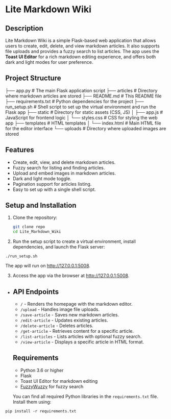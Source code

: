# Lite Markdown Wiki

## Description
Lite Markdown Wiki is a simple Flask-based web application that allows users to create, edit, delete, and view markdown articles. It also supports file uploads and provides a fuzzy search to list articles. The app uses the **Toast UI Editor** for a rich markdown editing experience, and offers both dark and light modes for user preference.

## Project Structure
├── app.py # The main Flask application script
├── articles # Directory where markdown articles are stored
├── README.md # This README file
├── requirements.txt # Python dependencies for the project
├── run_setup.sh # Shell script to set up the virtual environment and run the Flask app
├── static # Directory for static assets (CSS, JS)
│ ├── app.js # JavaScript for frontend logic
│ └── styles.css # CSS for styling the web app
├── templates # HTML templates
│ └── index.html # Main HTML file for the editor interface
└── uploads # Directory where uploaded images are stored

## Features
- Create, edit, view, and delete markdown articles.
- Fuzzy search for listing and finding articles.
- Upload and embed images in markdown articles.
- Dark and light mode toggle.
- Pagination support for articles listing.
- Easy to set up with a single shell script.

## Setup and Installation

1. Clone the repository:

   ```bash
   git clone repo
   cd Lite_Markdown_Wiki


2. Run the setup script to create a virtual environment, install dependencies, and launch the Flask server:
```
./run_setup.sh
```
The app will run on http://127.0.0.1:5008.

3. Access the app via the browser at http://127.0.0.1:5008.

- ## API Endpoints
    
    - `/` - Renders the homepage with the markdown editor.
    - `/upload` - Handles image file uploads.
    - `/save-article` - Saves new markdown articles.
    - `/edit-article` - Updates existing articles.
    - `/delete-article` - Deletes articles.
    - `/get-article` - Retrieves content for a specific article.
    - `/list-articles` - Lists articles with optional fuzzy search.
    - `/view-article` - Displays a specific article in HTML format.
    
    ## Requirements
    
    - Python 3.6 or higher
    - Flask
    - Toast UI Editor for markdown editing
    - [FuzzyWuzzy](https://github.com/seatgeek/fuzzywuzzy) for fuzzy search
    
    You can find all required Python libraries in the `requirements.txt` file. Install them using:
    

```
pip install -r requirements.txt
```
